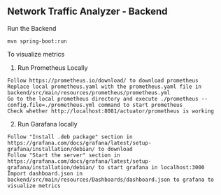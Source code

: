 ## Network Traffic Analyzer - Backend

Run the Backend
```
mvn spring-boot:run
```
To visualize metrics

1. Run Prometheus Locally

```
Follow https://prometheus.io/download/ to download prometheus
Replace local prometheus.yaml with the prometheus.yaml file in backend/src/main/resources/prometheus/prometheus.yml
Go to the local prometheus directory and execute ./prometheus --config.file=./prometheus.yml command to start prometheus
Check whether http://localhost:8081/actuator/prometheus is working
```
2. Run Garafana locally

```
Follow "Install .deb package" section in https://grafana.com/docs/grafana/latest/setup-grafana/installation/debian/ to download
Follow "Start the server" section in https://grafana.com/docs/grafana/latest/setup-grafana/installation/debian/ to start grafana in localhost:3000
Import dashboard.json in backend/src/main/resources/Dashboards/dashboard.json to grafana to visualize metrics
```